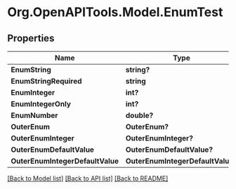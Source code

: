 # Org.OpenAPITools.Model.EnumTest

## Properties

Name | Type | Description | Notes
------------ | ------------- | ------------- | -------------
**EnumString** | **string?** |  | [optional] 
**EnumStringRequired** | **string** |  | 
**EnumInteger** | **int?** |  | [optional] 
**EnumIntegerOnly** | **int?** |  | [optional] 
**EnumNumber** | **double?** |  | [optional] 
**OuterEnum** | **OuterEnum?** |  | [optional] 
**OuterEnumInteger** | **OuterEnumInteger?** |  | [optional] 
**OuterEnumDefaultValue** | **OuterEnumDefaultValue?** |  | [optional] 
**OuterEnumIntegerDefaultValue** | **OuterEnumIntegerDefaultValue?** |  | [optional] 

[[Back to Model list]](../README.md#documentation-for-models) [[Back to API list]](../README.md#documentation-for-api-endpoints) [[Back to README]](../README.md)

